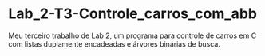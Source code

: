 # Lab_2-T3-Controle_carros_com_abb
Meu terceiro trabalho de Lab 2, um programa para controle de carros em C com listas duplamente encadeadas e árvores binárias de busca.

